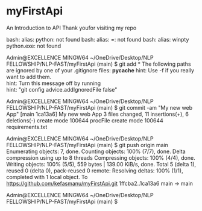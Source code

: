 # myFirstApi
An Introduction to  API
Thank youfor visiting my repo




bash: alias: python: not found
bash: alias: =: not found
bash: alias: winpty python.exe: not found

Admin@EXCELLENCE MINGW64 ~/OneDrive/Desktop/NLP FELLOWSHIP/NLP-FAST/myFirstApi (main)
$ git add *
The following paths are ignored by one of your .gitignore files:
__pycache__
hint: Use -f if you really want to add them.  
hint: Turn this message off by running        
hint: "git config advice.addIgnoredFile false"

Admin@EXCELLENCE MINGW64 ~/OneDrive/Desktop/NLP FELLOWSHIP/NLP-FAST/myFirstApi (main)
$ git commit -am "My new web App"
[main 1ca13a6] My new web App
 3 files changed, 11 insertions(+), 6 deletions(-)
 create mode 100644 procFile
 create mode 100644 requirements.txt

Admin@EXCELLENCE MINGW64 ~/OneDrive/Desktop/NLP FELLOWSHIP/NLP-FAST/myFirstApi (main)
$ git push origin main
Enumerating objects: 7, done.
Counting objects: 100% (7/7), done.
Delta compression using up to 8 threads
Compressing objects: 100% (4/4), done.
Writing objects: 100% (5/5), 559 bytes | 139.00 KiB/s, done.
Total 5 (delta 1), reused 0 (delta 0), pack-reused 0
remote: Resolving deltas: 100% (1/1), completed with 1 local object.
To https://github.com/kefasmanu/myFirstApi.git
   1ffcba2..1ca13a6  main -> main

Admin@EXCELLENCE MINGW64 ~/OneDrive/Desktop/NLP FELLOWSHIP/NLP-FAST/myFirstApi (main)
$